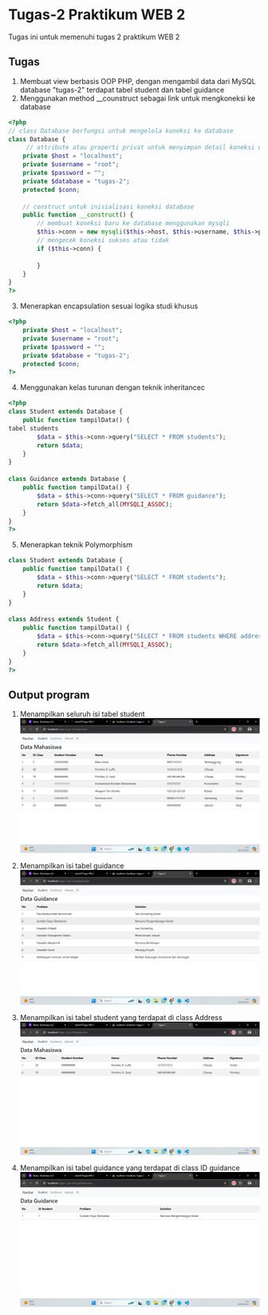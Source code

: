 # Tugas-2 Praktikum WEB 2
Tugas ini untuk memenuhi tugas 2 praktikum WEB 2 
## Tugas
1. Membuat view berbasis OOP PHP, dengan mengambil data dari MySQL database "tugas-2" terdapat tabel student dan tabel guidance
2. Menggunakan method __counstruct sebagai link untuk mengkoneksi ke database
```php
<?php
// class Database berfungsi untuk mengelola koneksi ke database
class Database {
     // attribute atau properti privat untuk menyimpan detail koneksi database
    private $host = "localhost";
    private $username = "root";
    private $password = "";
    private $database = "tugas-2";
    protected $conn;

    // construct untuk inisialisasi koneksi database
    public function __construct() {
        // membuat koneksi baru ke database menggunakan mysqli
        $this->conn = new mysqli($this->host, $this->username, $this->password, $this->database);
        // mengecek koneksi sukses atau tidak
        if ($this->conn) {
            
        }
    }
}
?>
```
3. Menerapkan encapsulation sesuai logika studi khusus
```php
<?php
    private $host = "localhost";
    private $username = "root";
    private $password = "";
    private $database = "tugas-2";
    protected $conn;
?>
```
4. Menggunakan kelas turunan dengan teknik inheritancec
```php
<?php
class Student extends Database {
    public function tampilData() {
tabel students
        $data = $this->conn->query("SELECT * FROM students");  
        return $data;  
    }
}

class Guidance extends Database {
    public function tampilData() {
        $data = $this->conn->query("SELECT * FROM guidance");
        return $data->fetch_all(MYSQLI_ASSOC);
    }
}
?>
```
5. Menerapkan teknik Polymorphism
```php
class Student extends Database {
    public function tampilData() {
        $data = $this->conn->query("SELECT * FROM students");  
        return $data;  
    }
}

class Address extends Student { 
    public function tampilData() {
        $data = $this->conn->query("SELECT * FROM students WHERE address = 'Cilacap'");  
        return $data->fetch_all(MYSQLI_ASSOC);  
    }
}
?>
```

## Output program
1. Menampilkan seluruh isi tabel student
![tabel student](assets/datamhs.png)

2. Menampilkan isi tabel guidance
![tabel guidance](assets/dataguidance.png)

3. Menampilkan isi tabel student yang terdapat di class Address
![header alamat](assets/alamat.png)

4. Menampilkan isi tabel guidance yang terdapat di class ID guidance
![id_guidance](assets/id.png)
